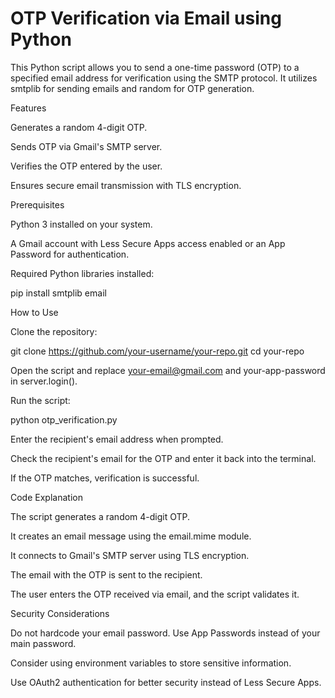 # OTP Verification via Email using Python

This Python script allows you to send a one-time password (OTP) to a specified email address for verification using the SMTP protocol. It utilizes smtplib for sending emails and random for OTP generation.

Features

Generates a random 4-digit OTP.

Sends OTP via Gmail's SMTP server.

Verifies the OTP entered by the user.

Ensures secure email transmission with TLS encryption.

Prerequisites

Python 3 installed on your system.

A Gmail account with Less Secure Apps access enabled or an App Password for authentication.

Required Python libraries installed:

pip install smtplib email

How to Use

Clone the repository:

git clone https://github.com/your-username/your-repo.git
cd your-repo

Open the script and replace your-email@gmail.com and your-app-password in server.login().

Run the script:

python otp_verification.py

Enter the recipient's email address when prompted.

Check the recipient's email for the OTP and enter it back into the terminal.

If the OTP matches, verification is successful.

Code Explanation

The script generates a random 4-digit OTP.

It creates an email message using the email.mime module.

It connects to Gmail's SMTP server using TLS encryption.

The email with the OTP is sent to the recipient.

The user enters the OTP received via email, and the script validates it.

Security Considerations

Do not hardcode your email password. Use App Passwords instead of your main password.

Consider using environment variables to store sensitive information.

Use OAuth2 authentication for better security instead of Less Secure Apps.
